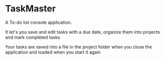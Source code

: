 # TaskMaster

A To-do list console application.

It let's you save and edit tasks with a due date, organize them into projects and mark completed tasks

Your tasks are saved into a file in the project folder when you close the application and loaded when you start it again
